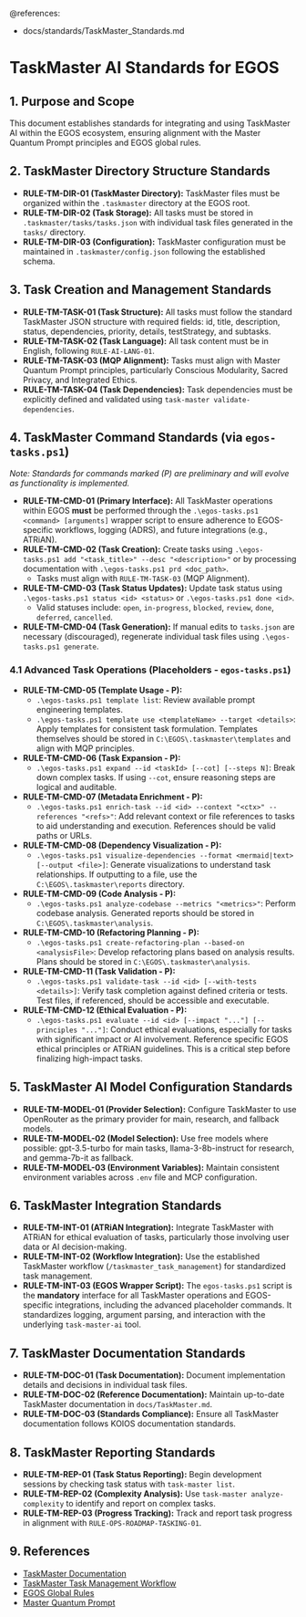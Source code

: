 @references:
  - docs/standards/TaskMaster_Standards.md

# TaskMaster AI Standards for EGOS

## 1. Purpose and Scope

This document establishes standards for integrating and using TaskMaster AI within the EGOS ecosystem, ensuring alignment with the Master Quantum Prompt principles and EGOS global rules.

## 2. TaskMaster Directory Structure Standards

- **RULE-TM-DIR-01 (TaskMaster Directory):** TaskMaster files must be organized within the `.taskmaster` directory at the EGOS root.
- **RULE-TM-DIR-02 (Task Storage):** All tasks must be stored in `.taskmaster/tasks/tasks.json` with individual task files generated in the `tasks/` directory.
- **RULE-TM-DIR-03 (Configuration):** TaskMaster configuration must be maintained in `.taskmaster/config.json` following the established schema.

## 3. Task Creation and Management Standards

- **RULE-TM-TASK-01 (Task Structure):** All tasks must follow the standard TaskMaster JSON structure with required fields: id, title, description, status, dependencies, priority, details, testStrategy, and subtasks.
- **RULE-TM-TASK-02 (Task Language):** All task content must be in English, following `RULE-AI-LANG-01`.
- **RULE-TM-TASK-03 (MQP Alignment):** Tasks must align with Master Quantum Prompt principles, particularly Conscious Modularity, Sacred Privacy, and Integrated Ethics.
- **RULE-TM-TASK-04 (Task Dependencies):** Task dependencies must be explicitly defined and validated using `task-master validate-dependencies`.

## 4. TaskMaster Command Standards (via `egos-tasks.ps1`)

*Note: Standards for commands marked (P) are preliminary and will evolve as functionality is implemented.*

- **RULE-TM-CMD-01 (Primary Interface):** All TaskMaster operations within EGOS **must** be performed through the `.\egos-tasks.ps1 <command> [arguments]` wrapper script to ensure adherence to EGOS-specific workflows, logging (ADRS), and future integrations (e.g., ATRiAN).
- **RULE-TM-CMD-02 (Task Creation):** Create tasks using `.\egos-tasks.ps1 add "<task_title>" --desc "<description>"` or by processing documentation with `.\egos-tasks.ps1 prd <doc_path>`.
    - Tasks must align with `RULE-TM-TASK-03` (MQP Alignment).
- **RULE-TM-CMD-03 (Task Status Updates):** Update task status using `.\egos-tasks.ps1 status <id> <status>` or `.\egos-tasks.ps1 done <id>`.
    - Valid statuses include: `open`, `in-progress`, `blocked`, `review`, `done`, `deferred`, `cancelled`.
- **RULE-TM-CMD-04 (Task Generation):** If manual edits to `tasks.json` are necessary (discouraged), regenerate individual task files using `.\egos-tasks.ps1 generate`.

### 4.1 Advanced Task Operations (Placeholders - `egos-tasks.ps1`)

- **RULE-TM-CMD-05 (Template Usage - P):** 
    - `.\egos-tasks.ps1 template list`: Review available prompt engineering templates.
    - `.\egos-tasks.ps1 template use <templateName> --target <details>`: Apply templates for consistent task formulation. Templates themselves should be stored in `C:\EGOS\.taskmaster\templates` and align with MQP principles.
- **RULE-TM-CMD-06 (Task Expansion - P):** 
    - `.\egos-tasks.ps1 expand --id <taskId> [--cot] [--steps N]`: Break down complex tasks. If using `--cot`, ensure reasoning steps are logical and auditable.
- **RULE-TM-CMD-07 (Metadata Enrichment - P):** 
    - `.\egos-tasks.ps1 enrich-task --id <id> --context "<ctx>" --references "<refs>"`: Add relevant context or file references to tasks to aid understanding and execution. References should be valid paths or URLs.
- **RULE-TM-CMD-08 (Dependency Visualization - P):** 
    - `.\egos-tasks.ps1 visualize-dependencies --format <mermaid|text> [--output <file>]`: Generate visualizations to understand task relationships. If outputting to a file, use the `C:\EGOS\.taskmaster\reports` directory.
- **RULE-TM-CMD-09 (Code Analysis - P):** 
    - `.\egos-tasks.ps1 analyze-codebase --metrics "<metrics>"`: Perform codebase analysis. Generated reports should be stored in `C:\EGOS\.taskmaster\analysis`.
- **RULE-TM-CMD-10 (Refactoring Planning - P):** 
    - `.\egos-tasks.ps1 create-refactoring-plan --based-on <analysisFile>`: Develop refactoring plans based on analysis results. Plans should be stored in `C:\EGOS\.taskmaster\analysis`.
- **RULE-TM-CMD-11 (Task Validation - P):** 
    - `.\egos-tasks.ps1 validate-task --id <id> [--with-tests <details>]`: Verify task completion against defined criteria or tests. Test files, if referenced, should be accessible and executable.
- **RULE-TM-CMD-12 (Ethical Evaluation - P):** 
    - `.\egos-tasks.ps1 evaluate --id <id> [--impact "..."] [--principles "..."]`: Conduct ethical evaluations, especially for tasks with significant impact or AI involvement. Reference specific EGOS ethical principles or ATRiAN guidelines. This is a critical step before finalizing high-impact tasks.

## 5. TaskMaster AI Model Configuration Standards

- **RULE-TM-MODEL-01 (Provider Selection):** Configure TaskMaster to use OpenRouter as the primary provider for main, research, and fallback models.
- **RULE-TM-MODEL-02 (Model Selection):** Use free models where possible: gpt-3.5-turbo for main tasks, llama-3-8b-instruct for research, and gemma-7b-it as fallback.
- **RULE-TM-MODEL-03 (Environment Variables):** Maintain consistent environment variables across `.env` file and MCP configuration.

## 6. TaskMaster Integration Standards

- **RULE-TM-INT-01 (ATRiAN Integration):** Integrate TaskMaster with ATRiAN for ethical evaluation of tasks, particularly those involving user data or AI decision-making.
- **RULE-TM-INT-02 (Workflow Integration):** Use the established TaskMaster workflow (`/taskmaster_task_management`) for standardized task management.
- **RULE-TM-INT-03 (EGOS Wrapper Script):** The `egos-tasks.ps1` script is the **mandatory** interface for all TaskMaster operations and EGOS-specific integrations, including the advanced placeholder commands. It standardizes logging, argument parsing, and interaction with the underlying `task-master-ai` tool.

## 7. TaskMaster Documentation Standards

- **RULE-TM-DOC-01 (Task Documentation):** Document implementation details and decisions in individual task files.
- **RULE-TM-DOC-02 (Reference Documentation):** Maintain up-to-date TaskMaster documentation in `docs/TaskMaster.md`.
- **RULE-TM-DOC-03 (Standards Compliance):** Ensure all TaskMaster documentation follows KOIOS documentation standards.

## 8. TaskMaster Reporting Standards

- **RULE-TM-REP-01 (Task Status Reporting):** Begin development sessions by checking task status with `task-master list`.
- **RULE-TM-REP-02 (Complexity Analysis):** Use `task-master analyze-complexity` to identify and report on complex tasks.
- **RULE-TM-REP-03 (Progress Tracking):** Track and report task progress in alignment with `RULE-OPS-ROADMAP-TASKING-01`.

## 9. References

- [TaskMaster Documentation](file:///C:/EGOS/docs/TaskMaster.md)
- [TaskMaster Task Management Workflow](file:///C:/EGOS/.windsurf/workflows/taskmaster_task_management.md)
- [EGOS Global Rules](.windsurfrules)
- [Master Quantum Prompt](file:///C:/EGOS/MQP.md)
